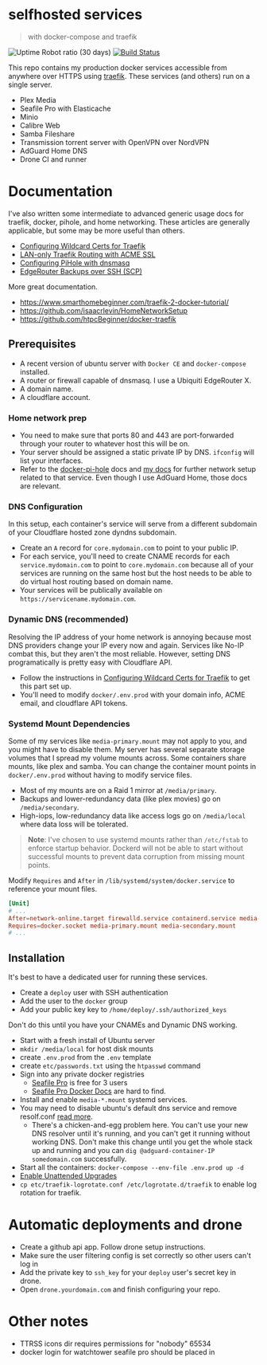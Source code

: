 # selfhosted services

> with docker-compose and traefik

![Uptime Robot ratio (30 days)](https://img.shields.io/uptimerobot/ratio/m784171038-19b52e00f52a8d916ba46346)
[![Build Status](https://drone.subdavis.com/api/badges/subdavis/selfhosted/status.svg)](https://drone.subdavis.com/subdavis/selfhosted)

This repo contains my production docker services accessible from anywhere over HTTPS using [traefik](https://traefik.io).  These services (and others) run on a single server.

* Plex Media
* Seafile Pro with Elasticache
* Minio
* Calibre Web
* Samba Fileshare
* Transmission torrent server with OpenVPN over NordVPN
* AdGuard Home DNS
* Drone CI and runner

# Documentation

I've also written some intermediate to advanced generic usage docs for traefik, docker, pihole, and home networking.  These articles are generally applicable, but some may be more useful than others.

* [Configuring Wildcard Certs for Traefik](docs/wildcard-certs.md)
* [LAN-only Traefik Routing with ACME SSL](docs/lan-only-routes.md)
* [Configuring PiHole with dnsmasq](docs/pihole-dnsmasq.md)
* [EdgeRouter Backups over SSH (SCP)](docs/edgerouter-backups.md)

More great documentation.

* https://www.smarthomebeginner.com/traefik-2-docker-tutorial/
* https://github.com/isaacrlevin/HomeNetworkSetup
* https://github.com/htpcBeginner/docker-traefik

## Prerequisites

* A recent version of ubuntu server with `Docker CE` and `docker-compose` installed.
* A router or firewall capable of dnsmasq. I use a Ubiquiti EdgeRouter X.
* A domain name.
* A cloudflare account.

### Home network prep

* You need to make sure that ports 80 and 443 are port-forwarded through your router to whatever host this will be on.
* Your server should be assigned a static private IP by DNS.  `ifconfig` will list your interfaces.
* Refer to the [docker-pi-hole](https://github.com/pi-hole/docker-pi-hole) docs and [my docs](docs/pihole-dnsmasq.md) for further network setup related to that service.  Even though I use AdGuard Home, those docs are relevant.

### DNS Configuration

In this setup, each container's service will serve from a different subdomain of your Cloudflare hosted zone dyndns subdomain.

* Create an `A` record for `core.mydomain.com` to point to your public IP.
* For each service, you'll need to create CNAME records for each `service.mydomain.com` to point to `core.mydomain.com` because all of your services are running on the same host but the host needs to be able to do virtual host routing based on domain name.
* Your services will be publically available on `https://servicename.mydomain.com`.

### Dynamic DNS (recommended)

Resolving the IP address of your home network is annoying because most DNS providers change your IP every now and again.  Services like No-IP combat this, but they aren't the most reliable.  However, setting DNS programatically is pretty easy with Cloudflare API.

* Follow the instructions in [Configuring Wildcard Certs for Traefik](docs/wildcard-certs.md) to get this part set up.
* You'll need to modify `docker/.env.prod` with your domain info, ACME email, and cloudflare API tokens.

### Systemd Mount Dependencies

Some of my services like `media-primary.mount` may not apply to you, and you might have to disable them.  My server has several separate storage volumes that I spread my volume mounts across.  Some containers share mounts, like plex and samba.  You can change the container mount points in `docker/.env.prod` without having to modify service files.

* Most of my mounts are on a Raid 1 mirror at `/media/primary`.
* Backups and lower-redundancy data (like plex movies) go on `/media/secondary`.
* High-iops, low-redundancy data like access logs go on `/media/local` where data loss will be tolerated.

> **Note**: I've chosen to use systemd mounts rather than `/etc/fstab` to enforce startup behavior.  Dockerd will not be able to start without successful mounts to prevent data corruption from missing mount points.

Modify `Requires` and `After` in `/lib/systemd/system/docker.service` to reference your mount files.

```conf
[Unit]
# ...
After=network-online.target firewalld.service containerd.service media-primary.mount media-secondary.mount
Requires=docker.socket media-primary.mount media-secondary.mount
# ...
```

## Installation

It's best to have a dedicated user for running these services.

* Create a `deploy` user with SSH authentication
* Add the user to the `docker` group
* Add your public key key to `/home/deploy/.ssh/authorized_keys`

Don't do this until you have your CNAMEs and Dynamic DNS working.

* Start with a fresh install of Ubuntu server
* `mkdir /media/local` for host disk mounts
* create `.env.prod` from the `.env` template
* create `etc/passwords.txt` using the `htpasswd` command
* Sign into any private docker registries
  * [Seafile Pro](https://www.seafile.com/en/product/private_server/) is free for 3 users
  * [Seafile Pro Docker Docs](https://download.seafile.com/published/seafile-manual/docker/pro-edition/Deploy%20Seafile-pro%20with%20Docker.md) are hard to find.
* Install and enable `media-*.mount` systemd services.
* You may need to disable ubuntu's default dns service and remove resolf.conf [read more](https://www.smarthomebeginner.com/run-pihole-in-docker-on-ubuntu-with-reverse-proxy/).
  * There's a chicken-and-egg problem here.  You can't use your new DNS resolver until it's running, and you can't get it running without working DNS.  Don't make this change until you get the whole stack up and running and you can `dig @adguard-container-IP somedomain.com` successfully.
* Start all the containers: `docker-compose --env-file .env.prod up -d`
* [Enable Unattended Upgrades](https://help.ubuntu.com/community/AutomaticSecurityUpdates)
* `cp etc/traefik-logrotate.conf /etc/logrotate.d/traefik` to enable log rotation for traefik.

# Automatic deployments and drone

* Create a github api app. Follow drone setup instructions.
* Make sure the user filtering config is set correctly so other users can't log in
* Add the private key to `ssh_key` for your `deploy` user's secret key in drone.
* Open `drone.yourdomain.com` and finish configuring your repo.

# Other notes

* TTRSS icons dir requires permissions for "nobody" 65534
* docker login for watchtower seafile pro should be placed in 
